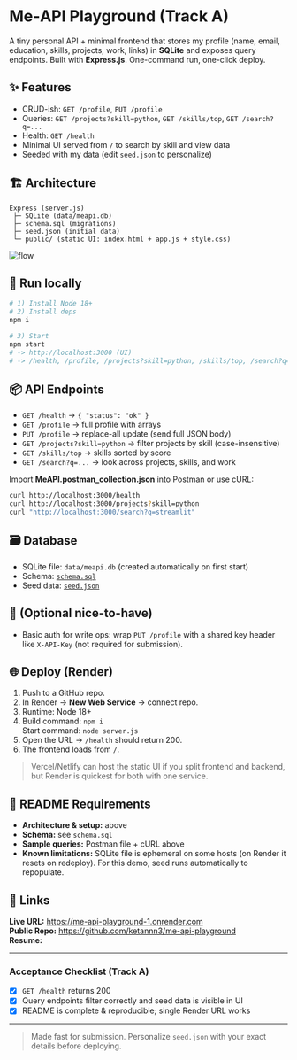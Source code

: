 # Me‑API Playground (Track A)

A tiny personal API + minimal frontend that stores my profile (name, email, education, skills, projects, work, links) in **SQLite** and exposes query endpoints. Built with **Express.js**. One-command run, one-click deploy.

## ✨ Features
- CRUD-ish: `GET /profile`, `PUT /profile`
- Queries: `GET /projects?skill=python`, `GET /skills/top`, `GET /search?q=...`
- Health: `GET /health`
- Minimal UI served from `/` to search by skill and view data
- Seeded with my data (edit `seed.json` to personalize)

## 🏗️ Architecture
```
Express (server.js)
 ├─ SQLite (data/meapi.db)
 ├─ schema.sql (migrations)
 ├─ seed.json (initial data)
 └─ public/ (static UI: index.html + app.js + style.css)
```
![flow](https://dummyimage.com/800x260/0b1020/93c5fd&text=Browser+%E2%86%94+Express+%E2%86%94+SQLite)

## 🚀 Run locally
```bash
# 1) Install Node 18+
# 2) Install deps
npm i

# 3) Start
npm start
# -> http://localhost:3000 (UI)
# -> /health, /profile, /projects?skill=python, /skills/top, /search?q=...
```

## 📦 API Endpoints
- `GET /health` → `{ "status": "ok" }`
- `GET /profile` → full profile with arrays
- `PUT /profile` → replace-all update (send full JSON body)
- `GET /projects?skill=python` → filter projects by skill (case-insensitive)
- `GET /skills/top` → skills sorted by score
- `GET /search?q=...` → look across projects, skills, and work

Import **MeAPI.postman_collection.json** into Postman or use cURL:
```bash
curl http://localhost:3000/health
curl http://localhost:3000/projects?skill=python
curl "http://localhost:3000/search?q=streamlit"
```

## 🗃️ Database
- SQLite file: `data/meapi.db` (created automatically on first start)
- Schema: [`schema.sql`](./schema.sql)
- Seed data: [`seed.json`](./seed.json)

## 🔐 (Optional nice-to-have)
- Basic auth for write ops: wrap `PUT /profile` with a shared key header like `X-API-Key` (not required for submission).

## 🌐 Deploy (Render)
1. Push to a GitHub repo.
2. In Render → **New Web Service** → connect repo.
3. Runtime: Node 18+
4. Build command: `npm i`  
   Start command: `node server.js`
5. Open the URL → `/health` should return 200.
6. The frontend loads from `/`.

> Vercel/Netlify can host the static UI if you split frontend and backend, but Render is quickest for both with one service.

## 📄 README Requirements
- **Architecture & setup:** above
- **Schema:** see `schema.sql`
- **Sample queries:** Postman file + cURL above
- **Known limitations:** SQLite file is ephemeral on some hosts (on Render it resets on redeploy). For this demo, seed runs automatically to repopulate.

## 🔗 Links
**Live URL:** https://me-api-playground-1.onrender.com  
**Public Repo:** https://github.com/ketannn3/me-api-playground  
**Resume:** <your public resume link>


---

### Acceptance Checklist (Track A)
- [x] `GET /health` returns 200
- [x] Query endpoints filter correctly and seed data is visible in UI
- [x] README is complete & reproducible; single Render URL works

---

> Made fast for submission. Personalize `seed.json` with your exact details before deploying.
